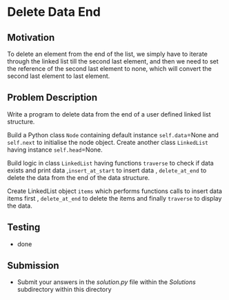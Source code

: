#  Delete Data End 

## Motivation
To delete an element from the end of the list, we simply have to iterate through the linked list till the second last element, and then we need to set the reference of the second last element to none, which will convert the second last element to last element.

## Problem Description
Write a program to delete data from the end of a user defined linked list structure.

Build a Python class `Node` containing default instance `self.data`=None  and `self.next` to initialise the node object.
Create another class `LinkedList` having instance `self.head`=None.

Build logic in class `LinkedList` having  functions  `traverse` to check if data exists and print data ,`insert_at_start` to insert data , `delete_at_end` to delete the data from the end of the data structure. 

Create LinkedList object `items` which performs functions calls to insert data items first , `delete_at_end` to delete the items and finally `traverse` to display the data.  

## Testing
* done

## Submission
* Submit your answers in the *solution.py* file within the *Solutions* subdirectory within this directory
